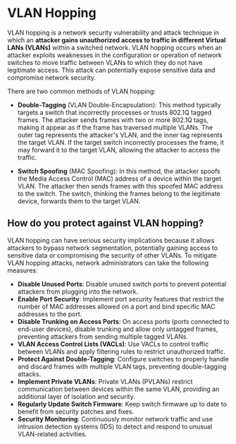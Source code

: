 # VLAN Hopping
VLAN hopping is a network security vulnerability and attack technique in which an **attacker gains unauthorized access to traffic in different Virtual LANs (VLANs)** within a switched network. VLAN hopping occurs when an attacker exploits weaknesses in the configuration or operation of network switches to move traffic between VLANs to which they do not have legitimate access. This attack can potentially expose sensitive data and compromise network security.

There are two common methods of VLAN hopping:

- **Double-Tagging** (VLAN Double-Encapsulation):
This method typically targets a switch that incorrectly processes or trusts 802.1Q tagged frames.
The attacker sends frames with two or more 802.1Q tags, making it appear as if the frame has traversed multiple VLANs. The outer tag represents the attacker's VLAN, and the inner tag represents the target VLAN.
If the target switch incorrectly processes the frame, it may forward it to the target VLAN, allowing the attacker to access the traffic.

- **Switch Spoofing** (MAC Spoofing):
In this method, the attacker spoofs the Media Access Control (MAC) address of a device within the target VLAN.
The attacker then sends frames with this spoofed MAC address to the switch.
The switch, thinking the frames belong to the legitimate device, forwards them to the target VLAN.

## How do you protect against VLAN hopping?
VLAN hopping can have serious security implications because it allows attackers to bypass network segmentation, potentially gaining access to sensitive data or compromising the security of other VLANs. To mitigate VLAN hopping attacks, network administrators can take the following measures:

- **Disable Unused Ports**: Disable unused switch ports to prevent potential attackers from plugging into the network.
- **Enable Port Security**: Implement port security features that restrict the number of MAC addresses allowed on a port and bind specific MAC addresses to the port.
- **Disable Trunking on Access Ports**: On access ports (ports connected to end-user devices), disable trunking and allow only untagged frames, preventing attackers from sending multiple tagged VLANs.
- **VLAN Access Control Lists (VACLs)**: Use VACLs to control traffic between VLANs and apply filtering rules to restrict unauthorized traffic.
- **Protect Against Double-Tagging**: Configure switches to properly handle and discard frames with multiple VLAN tags, preventing double-tagging attacks.
- **Implement Private VLANs**: Private VLANs (PVLANs) restrict communication between devices within the same VLAN, providing an additional layer of isolation and security.
- **Regularly Update Switch Firmware**: Keep switch firmware up to date to benefit from security patches and fixes.
- **Security Monitoring**: Continuously monitor network traffic and use intrusion detection systems (IDS) to detect and respond to unusual VLAN-related activities.
